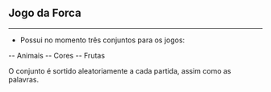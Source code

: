 ## Jogo da Forca
------------------

* Possui no momento três conjuntos para os jogos:

-- Animais
-- Cores
-- Frutas


O conjunto é sortido aleatoriamente a cada partida, assim como as palavras.